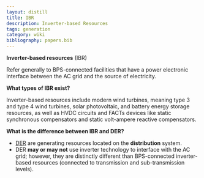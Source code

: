 ```yaml
---
layout: distill
title: IBR
description: Inverter-based Resources
tags: generation
category: wiki
bibliography: papers.bib
---
```


**Inverter-based resources** (IBR) <d-cite key="nerc2023inverter"></d-cite>

Refer generally to BPS-connected facilities that have a power electronic interface between the AC grid and the source of electricity.

**What types of IBR exist?**

Inverter-based resources include modern wind turbines, meaning type 3 and type 4 wind turbines, solar photovoltaic, and battery energy storage resources, as well as HVDC circuits and FACTs devices like static synchronous compensators and static volt-ampere reactive compensators.

**What is the difference between IBR and DER?**

- [DER](/pswiki/distributed-energy-resources) are generating resources located on the **distribution** system.
- DER **may or may not** use inverter technology to interface with the AC grid; however, they are distinctly different than BPS-connected inverter-based resources (connected to transmission and sub-transmission levels).
